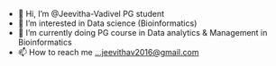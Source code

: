 - 👋 Hi, I’m @Jeevitha-Vadivel
     PG student 
- 👀 I’m interested in Data science (Bioinformatics)
- 🌱 I’m currently doing PG course in Data analytics & Management in Bioinformatics
- 📫 How to reach me ...jeevithav2016@gmail.com

<!---
Jeevitha-Vadivel/Jeevitha-Vadivel is a ✨ special ✨ repository because its `README.md` (this file) appears on your GitHub profile.
You can click the Preview link to take a look at your changes.
--->
